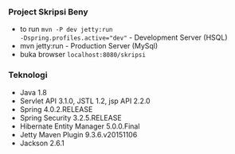 ### Project Skripsi Beny
* to run <code>mvn -P dev jetty:run -Dspring.profiles.active="dev"</code> - Development Server (HSQL)
* mvn jetty:run - Production Server (MySql)
* buka browser <code>localhost:8080/skripsi</code>

### Teknologi
* Java 1.8
* Servlet API 3.1.0, JSTL 1.2, jsp API 2.2.0
* Spring 4.0.2.RELEASE
* Spring Security 3.2.5.RELEASE
* Hibernate Entity Manager 5.0.0.Final
* Jetty Maven Plugin 9.3.6.v20151106
* Jackson 2.6.1

